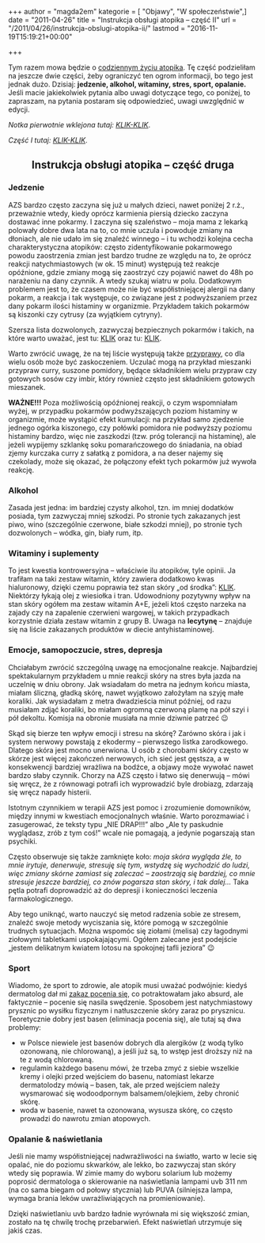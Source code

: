 +++
author = "magda2em"
kategorie = [ "Objawy", "W społeczeństwie",]
date = "2011-04-26"
title = "Instrukcja obsługi atopika – część II"
url = "/2011/04/26/instrukcja-obslugi-atopika-ii/"
lastmod = "2016-11-19T15:19:21+00:00"

+++

Tym razem mowa będzie o <u>codziennym życiu atopika</u>. Tę część podzieliłam na jeszcze dwie części, żeby ograniczyć ten ogrom informacji, bo tego jest jednak dużo. Dzisiaj: **jedzenie, alkohol, witaminy, stres, sport, opalanie.** Jeśli macie jakiekolwiek pytania albo uwagi dotyczące tego, co poniżej, to zapraszam, na pytania postaram się odpowiedzieć, uwagi uwzględnić w edycji.

_Notka pierwotnie wklejona tutaj: [KLIK-KLIK][1]_.
  
_Część I tutaj: [KLIK-KLIK][2]_.

<!--more-->

<h2 style="text-align:center">
  Instrukcja obsługi atopika &#8211; część druga
</h2>

### Jedzenie

AZS bardzo często zaczyna się już u małych dzieci, nawet poniżej 2 r.ż., przeważnie wtedy, kiedy oprócz karmienia piersią dziecko zaczyna dostawać inne pokarmy. I zaczyna się szaleństwo &#8211; moja mama z lekarką polowały dobre dwa lata na to, co mnie uczula i powoduje zmiany na dłoniach, ale nie udało im się znaleźć winnego &#8211; i tu wchodzi kolejna cecha charakterystyczna atopików: często zidentyfikowanie pokarmowego powodu zaostrzenia zmian jest bardzo trudne ze względu na to, że oprócz reakcji natychmiastowych (w ok. 15 minut) występują też reakcje opóźnione, gdzie zmiany mogą się zaostrzyć czy pojawić nawet do 48h po narażeniu na dany czynnik. A wtedy szukaj wiatru w polu. Dodatkowym problemem jest to, że czasem może nie być współistniejącej alergii na dany pokarm, a reakcja i tak występuje, co związane jest z podwyższaniem przez dany pokarm ilości histaminy w organizmie. Przykładem takich pokarmów są kiszonki czy cytrusy (za wyjątkiem cytryny).

Szersza lista dozwolonych, zazwyczaj bezpiecznych pokarmów i takich, na które warto uważać, jest tu: [KLIK][3] oraz tu: [KLIK][4].

Warto zwrócić uwagę, że na tej liście występują także <u>przyprawy</u>, co dla wielu osób może być zaskoczeniem. Uczulać mogą na przykład mieszanki przypraw curry, suszone pomidory, będące składnikiem wielu przypraw czy gotowych sosów czy imbir, który również często jest składnikiem gotowych mieszanek. 

**WAŻNE!!!** Poza możliwością opóźnionej reakcji, o czym wspomniałam wyżej, w przypadku pokarmów podwyższających poziom histaminy w organizmie, może wystąpić efekt kumulacji: na przykład samo zjedzenie jednego ogórka kiszonego, czy połówki pomidora nie podwyższy poziomu histaminy bardzo, więc nie zaszkodzi (tzw. próg tolerancji na histaminę), ale jeżeli wypijemy szklankę soku pomarańczowego do śniadania, na obiad zjemy kurczaka curry z sałatką z pomidora, a na deser najemy się czekolady, może się okazać, że połączony efekt tych pokarmów już wywoła reakcję. 

### Alkohol

Zasada jest jedna: im bardziej czysty alkohol, tzn. im mniej dodatków posiada, tym zazwyczaj mniej szkodzi. Po stronie tych zakazanych jest piwo, wino (szczególnie czerwone, białe szkodzi mniej), po stronie tych dozwolonych &#8211; wódka, gin, biały rum, itp.

### Witaminy i suplementy

To jest kwestia kontrowersyjna &#8211; właściwie ilu atopików, tyle opinii. Ja trafiłam na taki zestaw witamin, który zawiera dodatkowo kwas hialuronowy, dzięki czemu poprawia też stan skóry &#8222;od środka&#8221;: [KLIK][5]. Niektórzy łykają olej z wiesiołka i tran. Udowodniony pozytywny wpływ na stan skóry ogółem ma zestaw witamin A+E, jeżeli ktoś często narzeka na zajady czy na zapalenie czerwieni wargowej, w takich przypadkach korzystnie działa zestaw witamin z grupy B. Uwaga na **lecytynę** &#8211; znajduje się na liście zakazanych produktów w diecie antyhistaminowej.

### Emocje, samopoczucie, stres, depresja

Chciałabym zwrócić szczególną uwagę na emocjonalne reakcje. Najbardziej spektakularnym przykładem u mnie reakcji skóry na stres była jazda na uczelnię w dniu obrony. Jak wsiadałam do metra na jednym końcu miasta, miałam śliczną, gładką skórę, nawet wyjątkowo założyłam na szyję małe koraliki. Jak wysiadałam z metra dwadzieścia minut później, od razu musiałam zdjąć koraliki, bo miałam ogromną czerwoną plamę na pół szyi i pół dekoltu. Komisja na obronie musiała na mnie dziwnie patrzeć 😉

Skąd się bierze ten wpływ emocji i stresu na skórę? Zarówno skóra i jak i system nerwowy powstają z ekodermy – pierwszego listka zarodkowego. Dlatego skóra jest mocno unerwiona. U osób z chorobami skóry często w skórze jest więcej zakończeń nerwowych, ich sieć jest gęstsza, a w konsekwencji bardziej wrażliwa na bodźce, a objawy może wywołać nawet bardzo słaby czynnik. Chorzy na AZS często i łatwo się denerwują &#8211; mówi się wręcz, że z równowagi potrafi ich wyprowadzić byle drobiazg, zdarzają się wręcz napady histerii. 

Istotnym czynnikiem w terapii AZS jest pomoc i zrozumienie domowników, między innymi w kwestiach emocjonalnych właśnie. Warto porozmawiać i zasugerować, że teksty typu &#8222;NIE DRAP!!!&#8221; albo &#8222;Ale ty paskudnie wyglądasz, zrób z tym coś!&#8221; wcale nie pomagają, a jedynie pogarszają stan psychiki. 

Często obserwuje się także zamknięte koło: _moja skóra wygląda źle, to mnie irytuje, denerwuje, stresuję się tym, wstydzę się wychodzić do ludzi, więc zmiany skórne zamiast się zaleczać &#8211; zaostrzają się bardziej, co mnie stresuje jeszcze bardziej, co znów pogarsza stan skóry, i tak dalej&#8230;_ Taka pętla potrafi doprowadzić aż do depresji i konieczności leczenia farmakologicznego. 

Aby tego uniknąć, warto nauczyć się metod radzenia sobie ze stresem, znaleźć swoje metody wyciszania się, które pomogą w szczególnie trudnych sytuacjach. Można wspomóc się ziołami (melisa) czy łagodnymi ziołowymi tabletkami uspokajającymi. Ogółem zalecane jest podejście &#8222;jestem delikatnym kwiatem lotosu na spokojnej tafli jeziora&#8221; 😉

### Sport

Wiadomo, że sport to zdrowie, ale atopik musi uważać podwójnie: kiedyś dermatolog dał mi <u>zakaz pocenia się</u>, co potraktowałam jako absurd, ale faktycznie &#8211; pocenie się nasila swędzenie. Sposobem jest natychmiastowy prysznic po wysiłku fizycznym i natłuszczenie skóry zaraz po prysznicu. Teoretycznie dobry jest basen (eliminacja pocenia się), ale tutaj są dwa problemy:

  * w Polsce niewiele jest basenów dobrych dla alergików (z wodą tylko ozonowaną, nie chlorowaną), a jeśli już są, to wstęp jest droższy niż na te z wodą chlorowaną.
  * regulamin każdego basenu mówi, że trzeba zmyć z siebie wszelkie kremy i olejki przed wejściem do basenu, natomiast lekarze dermatolodzy mówią &#8211; basen, tak, ale przed wejściem należy wysmarować się wodoodpornym balsamem/olejkiem, żeby chronić skórę.
  * woda w basenie, nawet ta ozonowana, wysusza skórę, co często prowadzi do nawrotu zmian atopowych.

### Opalanie & naświetlania

Jeśli nie mamy współistniejącej nadwrażliwości na światło, warto w lecie się opalać, nie do poziomu skwarków, ale lekko, bo zazwyczaj stan skóry wtedy się poprawia. W zimie mamy do wyboru solarium lub możemy poprosić dermatologa o skierowanie na naświetlania lampami uvb 311 nm (na co sama biegam od połowy stycznia) lub PUVA (silniejsza lampa, wymaga brania leków uwrażliwiających na promieniowanie). 

Dzięki naświetlaniu uvb bardzo ładnie wyrównała mi się większość zmian, zostało na tę chwilę trochę przebarwień. Efekt naświetlań utrzymuje się jakiś czas.

 [1]: http://magda2em.livejournal.com/85917.html
 [2]: /2011/04/14/instrukcja-obslugi-atopika/
 [3]: http://www.atopowe-zapalenie.pl/atopedia/Dieta_antyhistaminowa
 [4]: http://www.pecherz.pl/dieta.html#Dieta-niskohistaminowa
 [5]: http://www.doz.pl/apteka/p48396-Olimp_Vita-Min_Plus_dla_kobiet_kapsulki_z_kwasem_hialuronowym_30szt_nowa_formula